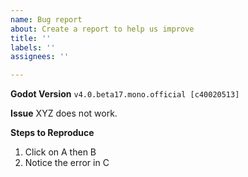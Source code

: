 ```yaml
---
name: Bug report
about: Create a report to help us improve
title: ''
labels: ''
assignees: ''

---
```


**Godot Version**
`v4.0.beta17.mono.official [c40020513]`

**Issue**
XYZ does not work.

**Steps to Reproduce**
1. Click on A then B
2. Notice the error in C
